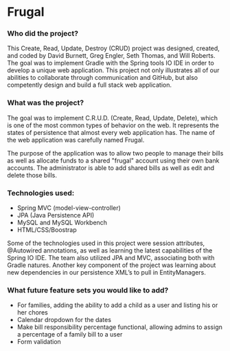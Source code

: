 # Frugal

### Who did the project?
This Create, Read, Update, Destroy (CRUD) project was designed, created, and coded by David Burnett, Greg Engler, Seth Thomas, and Will Roberts. The goal was to implement Gradle with the Spring tools IO IDE in order to develop a unique web application. This project not only illustrates all of our abilities to collaborate through communication and GitHub, but also competently design and build a full stack web application.

### What was the project?
The goal was to implement C.R.U.D. (Create, Read, Update, Delete), which is one of the most common types of behavior on the web. It represents the states of persistence that almost every web application has. The name of the web application was carefully named Frugal.

The purpose of the application was to allow two people to manage their bills as well as allocate funds to a shared "frugal" account using their own bank accounts.  The administrator is able to add shared bills as well as edit and delete those bills.

### Technologies used:
* Spring MVC (model-view-controller)
* JPA (Java Persistence API)
* MySQL and MySQL Workbench
* HTML/CSS/Boostrap

Some of the technologies used in this project were session attributes, @Autowired annotations, as well as learning the latest capabilities of the Spring IO IDE. The team also utilized JPA and MVC, associating both with Gradle natures. Another key component of the project was learning about new dependencies in our persistence XML’s to pull in EntityManagers.

### What future feature sets you would like to add?
* For families, adding the ability to add a child as a user and listing his or her chores
* Calendar dropdown for the dates
* Make bill responsibility percentage functional, allowing admins to assign a percentage of a family bill to a user
* Form validation
